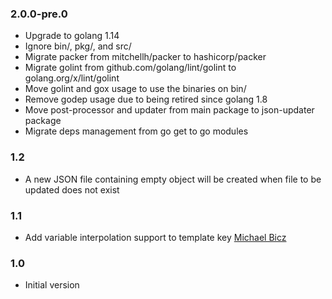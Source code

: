 ### 2.0.0-pre.0
* Upgrade to golang 1.14
* Ignore bin/, pkg/, and src/
* Migrate packer from mitchellh/packer to hashicorp/packer
* Migrate golint from github.com/golang/lint/golint to golang.org/x/lint/golint
* Move golint and gox usage to use the binaries on bin/
* Remove godep usage due to being retired since golang 1.8
* Move post-processor and updater from main package to json-updater package
* Migrate deps management from go get to go modules

### 1.2
* A new JSON file containing empty object will be created when file to be updated does not exist

### 1.1
* Add variable interpolation support to template key [Michael Bicz](https://github.com/bemehow)

### 1.0
* Initial version
